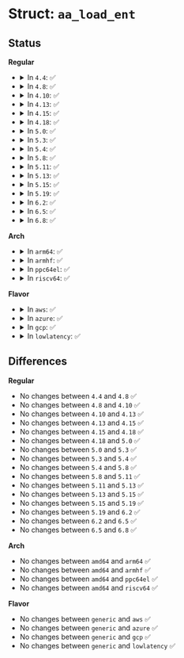 # Struct: <code>aa_load_ent</code>

## Status
<b>Regular</b>
<ul>
<li>
<details>
<summary>In <code>4.4</code>: ✅</summary>

```c
struct aa_load_ent {
    struct list_head list;
    struct aa_profile *new;
    struct aa_profile *old;
    struct aa_profile *rename;
    const char *ns_name;
};
```
</details>
</li>
<li>
<details>
<summary>In <code>4.8</code>: ✅</summary>

```c
struct aa_load_ent {
    struct list_head list;
    struct aa_profile *new;
    struct aa_profile *old;
    struct aa_profile *rename;
    const char *ns_name;
};
```
</details>
</li>
<li>
<details>
<summary>In <code>4.10</code>: ✅</summary>

```c
struct aa_load_ent {
    struct list_head list;
    struct aa_profile *new;
    struct aa_profile *old;
    struct aa_profile *rename;
    const char *ns_name;
};
```
</details>
</li>
<li>
<details>
<summary>In <code>4.13</code>: ✅</summary>

```c
struct aa_load_ent {
    struct list_head list;
    struct aa_profile *new;
    struct aa_profile *old;
    struct aa_profile *rename;
    const char *ns_name;
};
```
</details>
</li>
<li>
<details>
<summary>In <code>4.15</code>: ✅</summary>

```c
struct aa_load_ent {
    struct list_head list;
    struct aa_profile *new;
    struct aa_profile *old;
    struct aa_profile *rename;
    const char *ns_name;
};
```
</details>
</li>
<li>
<details>
<summary>In <code>4.18</code>: ✅</summary>

```c
struct aa_load_ent {
    struct list_head list;
    struct aa_profile *new;
    struct aa_profile *old;
    struct aa_profile *rename;
    const char *ns_name;
};
```
</details>
</li>
<li>
<details>
<summary>In <code>5.0</code>: ✅</summary>

```c
struct aa_load_ent {
    struct list_head list;
    struct aa_profile *new;
    struct aa_profile *old;
    struct aa_profile *rename;
    const char *ns_name;
};
```
</details>
</li>
<li>
<details>
<summary>In <code>5.3</code>: ✅</summary>

```c
struct aa_load_ent {
    struct list_head list;
    struct aa_profile *new;
    struct aa_profile *old;
    struct aa_profile *rename;
    const char *ns_name;
};
```
</details>
</li>
<li>
<details>
<summary>In <code>5.4</code>: ✅</summary>

```c
struct aa_load_ent {
    struct list_head list;
    struct aa_profile *new;
    struct aa_profile *old;
    struct aa_profile *rename;
    const char *ns_name;
};
```
</details>
</li>
<li>
<details>
<summary>In <code>5.8</code>: ✅</summary>

```c
struct aa_load_ent {
    struct list_head list;
    struct aa_profile *new;
    struct aa_profile *old;
    struct aa_profile *rename;
    const char *ns_name;
};
```
</details>
</li>
<li>
<details>
<summary>In <code>5.11</code>: ✅</summary>

```c
struct aa_load_ent {
    struct list_head list;
    struct aa_profile *new;
    struct aa_profile *old;
    struct aa_profile *rename;
    const char *ns_name;
};
```
</details>
</li>
<li>
<details>
<summary>In <code>5.13</code>: ✅</summary>

```c
struct aa_load_ent {
    struct list_head list;
    struct aa_profile *new;
    struct aa_profile *old;
    struct aa_profile *rename;
    const char *ns_name;
};
```
</details>
</li>
<li>
<details>
<summary>In <code>5.15</code>: ✅</summary>

```c
struct aa_load_ent {
    struct list_head list;
    struct aa_profile *new;
    struct aa_profile *old;
    struct aa_profile *rename;
    const char *ns_name;
};
```
</details>
</li>
<li>
<details>
<summary>In <code>5.19</code>: ✅</summary>

```c
struct aa_load_ent {
    struct list_head list;
    struct aa_profile *new;
    struct aa_profile *old;
    struct aa_profile *rename;
    const char *ns_name;
};
```
</details>
</li>
<li>
<details>
<summary>In <code>6.2</code>: ✅</summary>

```c
struct aa_load_ent {
    struct list_head list;
    struct aa_profile *new;
    struct aa_profile *old;
    struct aa_profile *rename;
    const char *ns_name;
};
```
</details>
</li>
<li>
<details>
<summary>In <code>6.5</code>: ✅</summary>

```c
struct aa_load_ent {
    struct list_head list;
    struct aa_profile *new;
    struct aa_profile *old;
    struct aa_profile *rename;
    const char *ns_name;
};
```
</details>
</li>
<li>
<details>
<summary>In <code>6.8</code>: ✅</summary>

```c
struct aa_load_ent {
    struct list_head list;
    struct aa_profile *new;
    struct aa_profile *old;
    struct aa_profile *rename;
    const char *ns_name;
};
```
</details>
</li>
</ul>
<b>Arch</b>
<ul>
<li>
<details>
<summary>In <code>arm64</code>: ✅</summary>

```c
struct aa_load_ent {
    struct list_head list;
    struct aa_profile *new;
    struct aa_profile *old;
    struct aa_profile *rename;
    const char *ns_name;
};
```
</details>
</li>
<li>
<details>
<summary>In <code>armhf</code>: ✅</summary>

```c
struct aa_load_ent {
    struct list_head list;
    struct aa_profile *new;
    struct aa_profile *old;
    struct aa_profile *rename;
    const char *ns_name;
};
```
</details>
</li>
<li>
<details>
<summary>In <code>ppc64el</code>: ✅</summary>

```c
struct aa_load_ent {
    struct list_head list;
    struct aa_profile *new;
    struct aa_profile *old;
    struct aa_profile *rename;
    const char *ns_name;
};
```
</details>
</li>
<li>
<details>
<summary>In <code>riscv64</code>: ✅</summary>

```c
struct aa_load_ent {
    struct list_head list;
    struct aa_profile *new;
    struct aa_profile *old;
    struct aa_profile *rename;
    const char *ns_name;
};
```
</details>
</li>
</ul>
<b>Flavor</b>
<ul>
<li>
<details>
<summary>In <code>aws</code>: ✅</summary>

```c
struct aa_load_ent {
    struct list_head list;
    struct aa_profile *new;
    struct aa_profile *old;
    struct aa_profile *rename;
    const char *ns_name;
};
```
</details>
</li>
<li>
<details>
<summary>In <code>azure</code>: ✅</summary>

```c
struct aa_load_ent {
    struct list_head list;
    struct aa_profile *new;
    struct aa_profile *old;
    struct aa_profile *rename;
    const char *ns_name;
};
```
</details>
</li>
<li>
<details>
<summary>In <code>gcp</code>: ✅</summary>

```c
struct aa_load_ent {
    struct list_head list;
    struct aa_profile *new;
    struct aa_profile *old;
    struct aa_profile *rename;
    const char *ns_name;
};
```
</details>
</li>
<li>
<details>
<summary>In <code>lowlatency</code>: ✅</summary>

```c
struct aa_load_ent {
    struct list_head list;
    struct aa_profile *new;
    struct aa_profile *old;
    struct aa_profile *rename;
    const char *ns_name;
};
```
</details>
</li>
</ul>

## Differences
<b>Regular</b>
<ul>
<li>
No changes between <code>4.4</code> and <code>4.8</code> ✅
</li>
<li>
No changes between <code>4.8</code> and <code>4.10</code> ✅
</li>
<li>
No changes between <code>4.10</code> and <code>4.13</code> ✅
</li>
<li>
No changes between <code>4.13</code> and <code>4.15</code> ✅
</li>
<li>
No changes between <code>4.15</code> and <code>4.18</code> ✅
</li>
<li>
No changes between <code>4.18</code> and <code>5.0</code> ✅
</li>
<li>
No changes between <code>5.0</code> and <code>5.3</code> ✅
</li>
<li>
No changes between <code>5.3</code> and <code>5.4</code> ✅
</li>
<li>
No changes between <code>5.4</code> and <code>5.8</code> ✅
</li>
<li>
No changes between <code>5.8</code> and <code>5.11</code> ✅
</li>
<li>
No changes between <code>5.11</code> and <code>5.13</code> ✅
</li>
<li>
No changes between <code>5.13</code> and <code>5.15</code> ✅
</li>
<li>
No changes between <code>5.15</code> and <code>5.19</code> ✅
</li>
<li>
No changes between <code>5.19</code> and <code>6.2</code> ✅
</li>
<li>
No changes between <code>6.2</code> and <code>6.5</code> ✅
</li>
<li>
No changes between <code>6.5</code> and <code>6.8</code> ✅
</li>
</ul>
<b>Arch</b>
<ul>
<li>
No changes between <code>amd64</code> and <code>arm64</code> ✅
</li>
<li>
No changes between <code>amd64</code> and <code>armhf</code> ✅
</li>
<li>
No changes between <code>amd64</code> and <code>ppc64el</code> ✅
</li>
<li>
No changes between <code>amd64</code> and <code>riscv64</code> ✅
</li>
</ul>
<b>Flavor</b>
<ul>
<li>
No changes between <code>generic</code> and <code>aws</code> ✅
</li>
<li>
No changes between <code>generic</code> and <code>azure</code> ✅
</li>
<li>
No changes between <code>generic</code> and <code>gcp</code> ✅
</li>
<li>
No changes between <code>generic</code> and <code>lowlatency</code> ✅
</li>
</ul>
